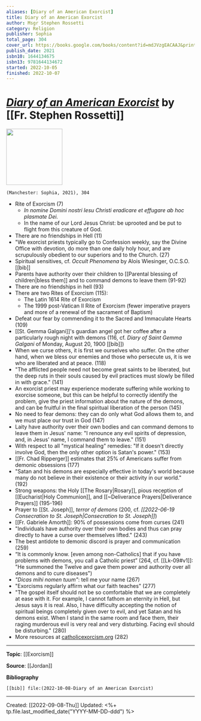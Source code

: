 ```yaml
---
aliases: [Diary of an American Exorcist]
title: Diary of an American Exorcist
author: Msgr Stephen Rossetti
category: Religion
publisher: Sophia
total_page: 304
cover_url: https://books.google.com/books/content?id=mdJVzgEACAAJ&printsec=frontcover&img=1&zoom=1&source=gbs_api
publish_date: 2021
isbn10: 1644134675
isbn13: 9781644134672
started: 2022-10-05
finished: 2022-10-07
---
```

# *[Diary of an American Exorcist](https://www.sophiainstitute.com/products/item/diary-of-an-american-exorcist)* by [[Fr. Stephen Rossetti]]

<img src="https://books.google.com/books/content?id=mdJVzgEACAAJ&printsec=frontcover&img=1&zoom=1&source=gbs_api" width=150>

`(Manchester: Sophia, 2021), 304`

- Rite of Exorcism (7)
	- *In nomine Domini nostri Iesu Christi eradicare et effugare ab hoc plasmate Dei.*
	- In the name of our Lord Jesus Christ: be uprooted and be put to flight from this creature of God.
- There are no friendships in Hell (11)
- "We exorcist priests typically go to Confession weekly, say the Divine Office with devotion, do more than one daily holy hour, and are scrupulously obedient to our superiors and to the Church. (27)
- Spiritual sensitives, cf. *Occult Phenomena* by Alois Wiesinger, O.C.S.O. [[bib]]
- Parents have authority over their children to [[Parental blessing of children|bless them]] and to command demons to leave them (91-92)
- There are no friendships in hell (93)
- There are two Rites of Exorcism (115):
	- The Latin 1614 Rite of Exorcism 
	- The 1999 post-Vatican II Rite of Exorcism (fewer imperative prayers and more of a renewal of the sacrament of Baptism)
- Defeat our fear by commending it to the Sacred and Immaculate Hearts (109)
- [[St. Gemma Galgani]]'s guardian angel got her coffee after a particularly rough night with demons (116, cf. *Diary of Saint Gemma Galgani* of Monday, August 20, 1900 [[bib]])
- When we curse others, it is first we ourselves who suffer. On the other hand, when we bless our enemies and those who persecute us, it is we who are liberated and at peace. (118)
- "The afflicted people need not become great saints to be liberated, but the deep ruts in their souls caused by evil practices must slowly be filled in with grace." (141)
- An exorcist priest may experience moderate suffering while working to exorcise someone, but this can be helpful to correctly identify the problem, give the priest information about the nature of the demons, and can be  fruitful in the final spiritual liberation of the person (145)
- No need to fear demons: they can do only what God allows them to, and we must place our trust in God (147)
- Laity have authority over their own bodies and can command demons to leave them in Jesus' name: "I renounce any evil spirits of depression, and, in Jesus' name, I command them to leave." (151)
- With respect to all "mystical healing" remedies: "If it doesn't directly involve God, then the only other option is Satan's power." (153)
- [[Fr. Chad Ripperger]] estimates that 25% of Americans suffer from demonic obsessions (177)
- "Satan and his demons are especially effective in today's world because many do not believe in their existence or their activity in our world." (192)
- Strong weapons: the Holy [[The Rosary|Rosary]], pious reception of [[Eucharist|Holy Communion]], and [[~Deliverance Prayers|Deliverance Prayers]] (195-196)
- Prayer to [[St. Joseph]], *terror of demons* (200, cf. *[[2022-06-19 Consecration to St. Joseph|Consecration to St. Joseph]]*)
- [[Fr. Gabriele Amorth]]: 90% of possessions come from curses (241)
- "Individuals have authority over their own bodies and thus can pray directly to have a curse over themselves lifted." (243)
- The best antidote to demonic discord is prayer and communication (259)
- “It is commonly know. [even among non-Catholics] that if you have problems with demons, you call a Catholic priest” (264, cf. [[Lk-09#v1]]: "He summoned the Twelve and gave them power and authority over all demons and to cure diseases")
- *"Dicas mihi nomen tuum"*: tell me your name (267)
- "Exorcisms regularly affirm what our faith teaches" (277) 
- "The gospel itself should not be so comfortable that we are completely at ease with it. For example, I cannot fathom an eternity in Hell, but Jesus says it is real. Also, I have difficulty accepting the notion of spiritual beings completely given over to evil, and yet Satan and his demons exist. When I stand in the same room and face them, their raging murderous evil is very real and very disturbing. Facing evil should be disturbing." (280)
- More resources at [catholicexorcism.org](https://www.catholicexorcism.org/) (282)

--- 
**Topic**: [[Exorcism]]

**Source**: [[Jordan]]

**Bibliography**

```query
[[bib]] file:(2022-10-08-Diary of an American Exorcist)
```
 
---
Created: [[2022-09-08-Thu]]
Updated: <%+ tp.file.last_modified_date("YYYY-MM-DD-ddd") %>

